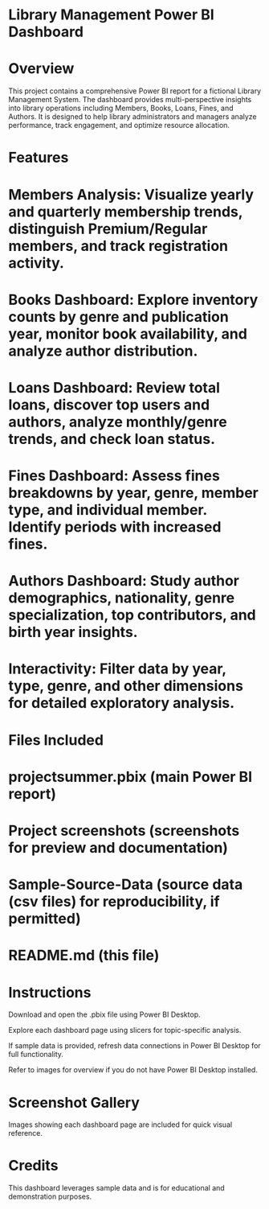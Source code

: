 # Library Management Power BI Dashboard
# Overview
This project contains a comprehensive Power BI report for a fictional Library Management System. The dashboard provides multi-perspective insights into library operations including Members, Books, Loans, Fines, and Authors. It is designed to help library administrators and managers analyze performance, track engagement, and optimize resource allocation.

# Features
# Members Analysis: Visualize yearly and quarterly membership trends, distinguish Premium/Regular members, and track registration activity.

# Books Dashboard: Explore inventory counts by genre and publication year, monitor book availability, and analyze author distribution.

# Loans Dashboard: Review total loans, discover top users and authors, analyze monthly/genre trends, and check loan status.

# Fines Dashboard: Assess fines breakdowns by year, genre, member type, and individual member. Identify periods with increased fines.

# Authors Dashboard: Study author demographics, nationality, genre specialization, top contributors, and birth year insights.

# Interactivity: Filter data by year, type, genre, and other dimensions for detailed exploratory analysis.

# Files Included
# projectsummer.pbix (main Power BI report)

# Project screenshots (screenshots for preview and documentation)

# Sample-Source-Data (source data (csv files) for reproducibility, if permitted)

# README.md (this file)

# Instructions
Download and open the .pbix file using Power BI Desktop.

Explore each dashboard page using slicers for topic-specific analysis.

If sample data is provided, refresh data connections in Power BI Desktop for full functionality.

Refer to images for overview if you do not have Power BI Desktop installed.

# Screenshot Gallery
Images showing each dashboard page are included for quick visual reference.

# Credits
This dashboard leverages sample data and is for educational and demonstration purposes.
